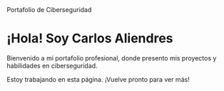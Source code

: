 
<!DOCTYPE html>
<html lang="es">
<head>
    <meta charset="UTF-8">
    <meta name="viewport" content="width=device-width, initial-scale=1.0">
    Portafolio de Ciberseguridad
</head>
<body>
    <h1>¡Hola! Soy Carlos Aliendres</h1>
    <p>Bienvenido a mi portafolio profesional, donde presento mis proyectos y habilidades en ciberseguridad.</p>
    <p>Estoy trabajando en esta página. ¡Vuelve pronto para ver más!</p>
</body>
</html>
<!--
**carlosaliendres/carlosaliendres** is a ✨ _special_ ✨ repository because its `README.md` (this file) appears on your GitHub profile.

Here are some ideas to get you started:

- 🔭 I’m currently working on ...
- 🌱 I’m currently learning ...
- 👯 I’m looking to collaborate on ...
- 🤔 I’m looking for help with ...
- 💬 Ask me about ...
- 📫 How to reach me: ...
- 😄 Pronouns: ...
- ⚡ Fun fact: ...
-->
